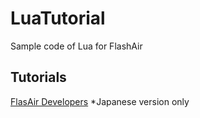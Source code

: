 # LuaTutorial
Sample code of Lua for FlashAir

## Tutorials
[FlasAir Developers](https://flashair-developers.com/ja/documents/tutorials/lua/) *Japanese version only
